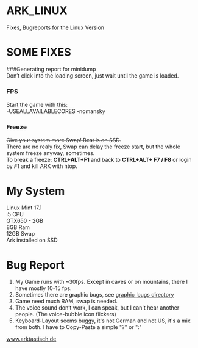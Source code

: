 # ARK_LINUX
Fixes, Bugreports for the Linux Version

# SOME FIXES
###Generating report for minidump  
Don’t click into the loading screen, just wait until the game is loaded.

### FPS
Start the game with this:  
-USEALLAVAILABLECORES -nomansky

### Freeze
~~Give your system more Swap! Best is on SSD.~~  
There are no realy fix, Swap can delay the freeze start, but the whole system freeze anyway, sometimes.  
To break a freeze: **CTRL+ALT+F1** and back to **CTRL+ALT+ F7 / F8** or login by *F1* and kill ARK with htop.

# My System
Linux Mint 17.1  
i5 CPU  
GTX650 - 2GB  
8GB Ram  
12GB Swap  
Ark installed on SSD

# Bug Report

1. My Game runs with ~30fps. Except in caves or on mountains, there I have mostly 10-15 fps.
2. Sometimes there are graphic bugs, see [graphic_bugs directory](/graphic_bugs)
3. Game need much RAM, swap is needed.
4. The voice sound don’t work, I can speak, but I can't hear another people. (The voice-bubble icon flickers)
5. Keyboard-Layout seems buggy, it's not German and not US, it's a mix from both. I have to Copy-Paste a simple "?" or ":"


www.arktastisch.de
